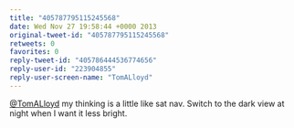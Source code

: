 ```yaml
---
title: "405787795115245568"
date: Wed Nov 27 19:58:44 +0000 2013
original-tweet-id: "405787795115245568"
retweets: 0
favorites: 0
reply-tweet-id: "405786444536774656"
reply-user-id: "223904855"
reply-user-screen-name: "TomALloyd"
---
```

<a href="https://twitter.com/TomALloyd">@TomALloyd</a> my thinking is a little like sat nav. Switch to the dark view at night when I want it less bright.
